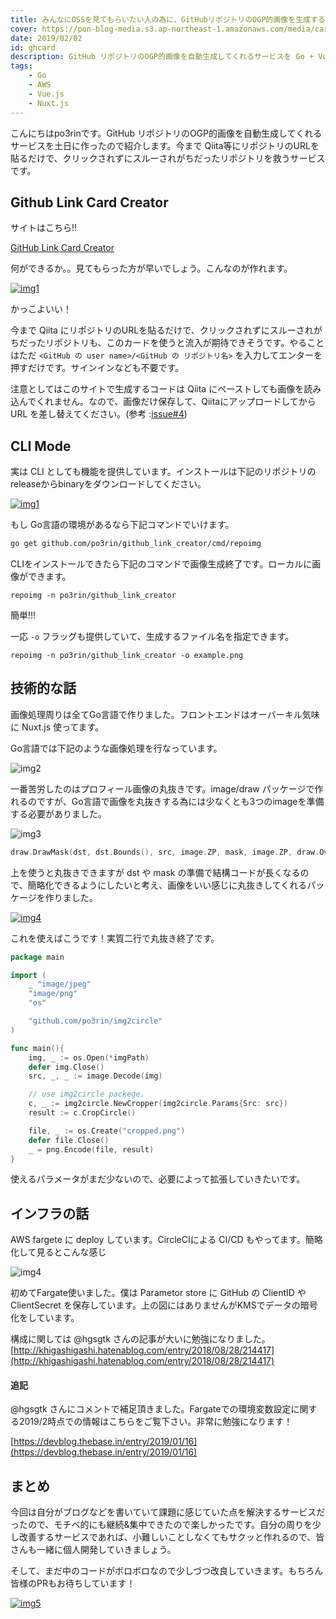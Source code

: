 ```yaml
---
title: みんなにOSSを見てもらいたい人の為に、GitHubリポジトリのOGP的画像を生成するサービスを作った
cover: https://pon-blog-media.s3.ap-northeast-1.amazonaws.com/media/card.jpeg
date: 2019/02/02
id: ghcard
description: GitHub リポジトリのOGP的画像を自動生成してくれるサービスを Go + Vue.js + Fargate で作りました。
tags:
    - Go
    - AWS
    - Vue.js
    - Nuxt.js
---
```


こんにちはpo3rinです。GitHub リポジトリのOGP的画像を自動生成してくれるサービスを土日に作ったので紹介します。今まで Qiita等にリポジトリのURLを貼るだけで、クリックされずにスルーされがちだったリポジトリを救うサービスです。

## Github Link Card Creator

サイトはこちら!!

[GitHub Link Card Creator](https://ghlinkcard.com/)

何ができるか。。見てもらった方が早いでしょう。こんなのが作れます。

[![img1](https://pon-blog-media.s3.ap-northeast-1.amazonaws.com/2019/1549065600/qiita-eac851304cf058c532af-2.png)](https://github.com/po3rin/github_link_creator)

かっこよいい！

今まで Qiita にリポジトリのURLを貼るだけで、クリックされずにスルーされがちだったリポジトリも、このカードを使うと流入が期待できそうです。やることはただ ```<GitHub の user name>/<GitHub の リポジトリ名>``` を入力してエンターを押すだけです。サインインなども不要です。

注意としてはこのサイトで生成するコードは Qiita にペーストしても画像を読み込んでくれません。なので、画像だけ保存して、Qiitaにアップロードしてから URL を差し替えてください。(参考 :[issue#4](https://github.com/po3rin/github_link_creator/issues/4))

## CLI Mode

実は CLI としても機能を提供しています。インストールは下記のリポジトリのreleaseからbinaryをダウンロードしてください。

[![img1](https://pon-blog-media.s3.ap-northeast-1.amazonaws.com/2019/1549065600/qiita-eac851304cf058c532af-3.png)](https://github.com/po3rin/github_link_creator)

もし Go言語の環境があるなら下記コマンドでいけます。

```bash
go get github.com/po3rin/github_link_creator/cmd/repoimg
```

CLIをインストールできたら下記のコマンドで画像生成終了です。ローカルに画像ができます。

```
repoimg -n po3rin/github_link_creator
```

簡単!!!

一応 ```-o``` フラッグも提供していて、生成するファイル名を指定できます。

```
repoimg -n po3rin/github_link_creator -o example.png
```


## 技術的な話

画像処理周りは全てGo言語で作りました。フロントエンドはオーバーキル気味に Nuxt.js 使ってます。

Go言語では下記のような画像処理を行なっています。

![img2](https://pon-blog-media.s3.ap-northeast-1.amazonaws.com/2019/1549065600/qiita-eac851304cf058c532af-4.png)

一番苦労したのはプロフィール画像の丸抜きです。image/draw パッケージで作れるのですが、Go言語で画像を丸抜きする為には少なくとも3つのimageを準備する必要がありました。

![img3](https://pon-blog-media.s3.ap-northeast-1.amazonaws.com/2019/1549065600/qiita-eac851304cf058c532af-5.png)

```go
draw.DrawMask(dst, dst.Bounds(), src, image.ZP, mask, image.ZP, draw.Over)
```

上を使うと丸抜きできますが dst や mask の準備で結構コードが長くなるので、簡略化できるようにしたいと考え、画像をいい感じに丸抜きしてくれるパッケージを作りました。

[![img4](https://pon-blog-media.s3.ap-northeast-1.amazonaws.com/2019/1549065600/qiita-eac851304cf058c532af-6.png)](https://github.com/po3rin/img2circle)

これを使えばこうです！実質二行で丸抜き終了です。

```go
package main

import (
    _ "image/jpeg"
    "image/png"
    "os"

    "github.com/po3rin/img2circle"
)

func main(){
    img, _ := os.Open(*imgPath)
    defer img.Close()
    src, _, _ := image.Decode(img)

    // use img2circle packege.
    c, _ := img2circle.NewCropper(img2circle.Params{Src: src})
    result := c.CropCircle()

    file, _ := os.Create("cropped.png")
    defer file.Close()
    _ = png.Encode(file, result)
}
```

使えるパラメータがまだ少ないので、必要によって拡張していきたいです。

## インフラの話

AWS fargete に deploy しています。CircleCIによる CI/CD もやってます。簡略化して見るとこんな感じ

![img4](https://pon-blog-media.s3.ap-northeast-1.amazonaws.com/2019/1549065600/qiita-eac851304cf058c532af-7.png)

初めてFargate使いました。僕は Parametor store に GitHub の ClientID や ClientSecret を保存しています。上の図にはありませんがKMSでデータの暗号化をしています。

構成に関しては @hgsgtk さんの記事が大いに勉強になりました。
[http://khigashigashi.hatenablog.com/entry/2018/08/28/214417](http://khigashigashi.hatenablog.com/entry/2018/08/28/214417)

#### 追記
@hgsgtk さんにコメントで補足頂きました。Fargateでの環境変数設定に関する2019/2時点での情報はこちらをご覧下さい。非常に勉強になります！

[https://devblog.thebase.in/entry/2019/01/16](https://devblog.thebase.in/entry/2019/01/16)

## まとめ

今回は自分がブログなどを書いていて課題に感じていた点を解決するサービスだったので、モチベ的にも継続&集中できたので楽しかったです。自分の周りを少し改善するサービスであれば、小難しいことしなくてもサクッと作れるので、皆さんも一緒に個人開発していきましょう。

そして、まだ中のコードがボロボロなので少しづつ改良していきます。もちろん皆様のPRもお待ちしています！

[![img5](https://pon-blog-media.s3.ap-northeast-1.amazonaws.com/2019/1549065600/qiita-eac851304cf058c532af-8.png)](https://github.com/po3rin/github_link_creator)
